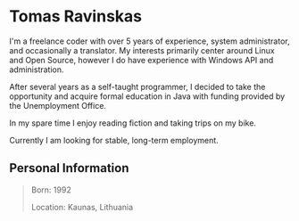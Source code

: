 # Tomas Ravinskas

I'm a freelance coder with over 5 years of experience, system administrator, and occasionally a translator.
My interests primarily center around Linux and Open Source, however I do have experience with Windows API and administration.

After several years as a self-taught programmer, I decided to take the opportunity and acquire formal education in Java with funding provided by the Unemployment Office.

In my spare time I enjoy reading fiction and taking trips on my bike.

Currently I am looking for stable, long-term employment.


## Personal Information

> Born: 1992
>
> Location: Kaunas, Lithuania
